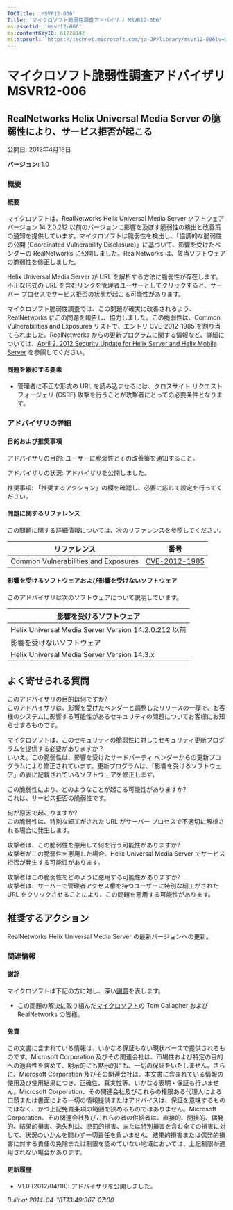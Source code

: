 ```yaml
---
TOCTitle: 'MSVR12-006'
Title: 'マイクロソフト脆弱性調査アドバイザリ MSVR12-006'
ms:assetid: 'msvr12-006'
ms:contentKeyID: 61228142
ms:mtpsurl: 'https://technet.microsoft.com/ja-JP/library/msvr12-006(v=Security.10)'
---
```




マイクロソフト脆弱性調査アドバイザリ MSVR12-006
===============================================

RealNetworks Helix Universal Media Server の脆弱性により、サービス拒否が起こる
------------------------------------------------------------------------------

公開日: 2012年4月18日

**バージョン:** 1.0

### 概要

#### 概要

マイクロソフトは、RealNetworks Helix Universal Media Server ソフトウェア バージョン 14.2.0.212 以前のバージョンに影響を及ぼす脆弱性の検出と改善策の通知を提供しています。マイクロソフトは脆弱性を検出し、「協調的な脆弱性の公開 (Coordinated Vulnerability Disclosure)」に基づいて、影響を受けたベンダーの RealNetworks に公開しました。RealNetworks は、該当ソフトウェアの脆弱性を修正しました。

Helix Universal Media Server が URL を解析する方法に脆弱性が存在します。不正な形式の URL を含むリンクを管理者ユーザーとしてクリックすると、サーバー プロセスでサービス拒否の状態が起こる可能性があります。

マイクロソフト脆弱性調査では、この問題が確実に改善されるよう、RealNetworks にこの問題を報告し、協力しました。この脆弱性は、Common Vulnerabilities and Exposures リストで、エントリ CVE-2012-1985 を割り当てられました。RealNetworks からの更新プログラムに関する情報など、詳細については、[April 2, 2012 Security Update for Helix Server and Helix Mobile Server](https://helixproducts.real.com/docs/security/securityupdate04022012hs.pdf) を参照してください。

#### 問題を緩和する要素

-   管理者に不正な形式の URL を読み込ませるには、クロスサイト リクエスト フォージェリ (CSRF) 攻撃を行うことが攻撃者にとっての必要条件となります。

### アドバイザリの詳細

#### 目的および推奨事項

アドバイザリの目的: ユーザーに脆弱性とその改善策を通知すること。

アドバイザリの状況: アドバイザリを公開しました。

推奨事項: 「推奨するアクション」の欄を確認し、必要に応じて設定を行ってください。

#### 問題に関するリファレンス

この問題に関する詳細情報については、次のリファレンスを参照してください。

| リファレンス                         | 番号                                                                             |
|--------------------------------------|----------------------------------------------------------------------------------|
| Common Vulnerabilities and Exposures | [CVE-2012-1985](https://www.cve.mitre.org/cgi-bin/cvename.cgi?name=cve-2012-1985) |

#### 影響を受けるソフトウェアおよび影響を受けないソフトウェア

このアドバイザリは次のソフトウェアについて説明しています。

| 影響を受けるソフトウェア                             |
|------------------------------------------------------|
| Helix Universal Media Server Version 14.2.0.212 以前 |
| 影響を受けないソフトウェア                           |
| Helix Universal Media Server Version 14.3.x          |

よく寄せられる質問
------------------

 
このアドバイザリの目的は何ですか?   
このアドバイザリは、影響を受けたベンダーと調整したリリースの一環で、お客様のシステムに影響する可能性があるセキュリティの問題についてお客様にお知らせするものです。

マイクロソフトは、このセキュリティの脆弱性に対してセキュリティ更新プログラムを提供する必要がありますか？     
いいえ。この脆弱性は、影響を受けたサードパーティ ベンダーからの更新プログラムにより修正されています。更新プログラムは、「影響を受けるソフトウェア」の表に記載されているソフトウェアを修正します。

この脆弱性により、どのようなことが起こる可能性がありますか?   
これは、サービス拒否の脆弱性です。

何が原因で起こりますか?   
この脆弱性は、特別な細工がされた URL がサーバー プロセスで不適切に解析される場合に発生します。

攻撃者は、この脆弱性を悪用して何を行う可能性がありますか?   
攻撃者がこの脆弱性を悪用した場合、Helix Universal Media Server でサービス拒否が発生する可能性があります。

攻撃者はこの脆弱性をどのように悪用する可能性がありますか?   
攻撃者は、サーバーで管理者アクセス権を持つユーザーに特別な細工がされた URL をクリックさせることにより、この問題を悪用する可能性があります。

推奨するアクション
------------------

 
RealNetworks Helix Universal Media Server の最新バージョンへの更新。

### 関連情報

#### 謝辞

マイクロソフトは下記の方に対し、深い[謝意](https://go.microsoft.com/fwlink/?linkid=21127)を表します。

-   この問題の解決に取り組んだ[マイクロソフト](https://www.microsoft.com/)の Tom Gallagher および RealNetworks の皆様。

#### 免責

この文書に含まれている情報は、いかなる保証もない現状ベースで提供されるものです。Microsoft Corporation 及びその関連会社は、市場性および特定の目的への適合性を含めて、明示的にも黙示的にも、一切の保証をいたしません。さらに、Microsoft Corporation 及びその関連会社は、本文書に含まれている情報の使用及び使用結果につき、正確性、真実性等、いかなる表明・保証も行いません。Microsoft Corporation、その関連会社及びこれらの権限ある代理人による口頭または書面による一切の情報提供またはアドバイスは、保証を意味するものではなく、かつ上記免責条項の範囲を狭めるものではありません。Microsoft Corporation、その関連会社及びこれらの者の供給者は、直接的、間接的、偶発的、結果的損害、逸失利益、懲罰的損害、または特別損害を含む全ての損害に対して、状況のいかんを問わず一切責任を負いません。結果的損害または偶発的損害に対する責任の免除または制限を認めていない地域においては、上記制限が適用されない場合があります。

#### 更新履歴

-   V1.0 (2012/04/18): アドバイザリを公開しました。

*Built at 2014-04-18T13:49:36Z-07:00*
